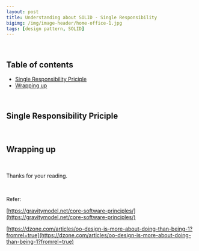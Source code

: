 ```yaml
---
layout: post
title: Understanding about SOLID - Single Responsibility
bigimg: /img/image-header/home-office-1.jpg
tags: [design pattern, SOLID]
---
```




<br>

## Table of contents
- [Single Responsibility Priciple](#single-responsibility-principle)
- [Wrapping up](#wrapping-up)



<br>

## Single Responsibility Priciple




<br>

## Wrapping up




<br>

Thanks for your reading.

<br>

Refer:

[https://gravitymodel.net/core-software-principles/](https://gravitymodel.net/core-software-principles/)

[https://dzone.com/articles/oo-design-is-more-about-doing-than-being-1?fromrel=true](https://dzone.com/articles/oo-design-is-more-about-doing-than-being-1?fromrel=true)